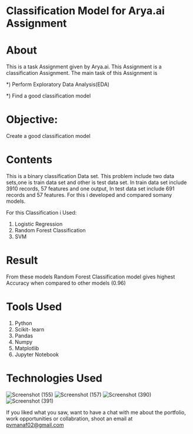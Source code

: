 
# Classification Model for Arya.ai Assignment

# About

This is a task Assignment given by Arya.ai. This Assignment is a classification Assignment. The main task of this Assignment is 

*) Perform Exploratory Data Analysis(EDA)

*) Find a good classification model

# Objective: 
Create a good classification model

# Contents
This is a binary classification Data set. This problem include two data sets,one is train data set and other is test data set. In train data set include 3910 records, 57 features and one output, In test data set include 691 records and 57 features. For this i developed and compared somany models.

For this Classification i Used:
1) Logistic Regression
2) Random Forest Classification
3) SVM
 

# Result

From these models  Random Forest Classification model gives highest Accuracy when compared to other models (0.96)
# Tools Used

1) Python
2) Scikit- learn
3) Pandas
4) Numpy
5) Matplotlib
6) Jupyter Notebook

# Technologies Used
![Screenshot (155)](https://user-images.githubusercontent.com/84491967/139635128-5ac86cca-3de3-483e-9ba2-d0de52da5e49.png)
![Screenshot (157)](https://user-images.githubusercontent.com/84491967/140642806-d77b4a89-7c81-4fd7-83da-2c1f694212f6.png)
![Screenshot (390)](https://user-images.githubusercontent.com/84491967/146012601-1299d211-c83b-4459-a43b-1e9fb10b320f.png)
![Screenshot (391)](https://user-images.githubusercontent.com/84491967/146012677-6c652709-d2cc-4b43-b349-4312317757f7.png)

If you liked what you saw, want to have a chat with me about the portfolio, work opportunities or collabration, shoot an email at pvmanaf02@gmail.com
